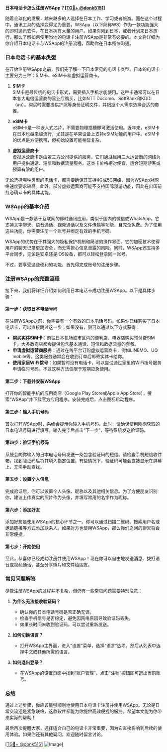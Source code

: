 **日本电话卡怎么注册WSApp？[[TG💪+ @donk5151](https://t.me/s/donk5151)]**

随着全球化的发展，越来越多的人选择在日本工作、学习或者旅游。而在这个过程中，通讯工具的选择变得尤为重要。WSApp（以下简称WS）作为一款功能强大的即时通讯软件，在日本拥有大量的用户。如果你刚到日本，或者计划来日本旅行，那么了解如何使用当地的电话卡注册WSApp是非常有必要的。本文将详细为你介绍日本电话卡与WSApp的注册流程，帮助你在日本畅快沟通。

### 日本电话卡的基本类型

在开始注册WSApp之前，我们先了解一下日本常见的电话卡类型。日本的电话卡主要分为三种：SIM卡、eSIM卡和虚拟运营商卡。

1. **SIM卡**  
   SIM卡是最传统的电话卡形式，需要插入手机才能使用。这种卡通常可以在日本各大电信运营商的营业厅购买，比如NTT Docomo、SoftBank和KDDI（au）。购买时需要提供护照等身份证明文件，并根据个人需求选择合适的套餐。

2. **eSIM卡**  
   eSIM卡是一种嵌入式芯片，不需要物理插槽即可激活使用。近年来，eSIM卡在日本也越来越流行，尤其是在苹果设备上支持eSIM功能的用户中。eSIM卡的优点是方便携带，但初始设置可能稍显复杂。

3. **虚拟运营商卡**  
   虚拟运营商卡是由第三方公司提供的服务，它们通过租用三大运营商的网络为用户提供通话、短信和数据流量服务。这类卡价格相对便宜，适合短期游客或预算有限的用户。

无论选择哪种类型的电话卡，都需要确保其支持4G或5G网络，因为WSApp对网络速度要求较高。此外，部分虚拟运营商可能不支持国际漫游功能，因此在出国前务必确认卡的具体功能。

### WSApp的基本介绍

WSApp是一款基于互联网的即时通讯应用，类似于国内的微信或WhatsApp。它支持文字聊天、语音通话、视频通话以及文件传输等功能，且完全免费。为了使用这些功能，你需要注册一个账号并绑定有效的手机号码。

WSApp的优势在于其强大的隐私保护机制和简洁的操作界面。它的加密技术使得用户的聊天记录更加安全，而无需担心信息泄露的风险。同时，WSApp还支持多平台同步，无论是安卓还是iOS设备，都可以轻松登录同一账号。

不过，要享受这些便利的功能，首先得完成账号的注册步骤。

### 注册WSApp的完整流程

接下来，我们将详细介绍如何利用日本电话卡成功注册WSApp。以下是具体步骤：

#### 第一步：获取日本电话号码

在注册WSApp之前，你需要有一个有效的日本电话号码。如果你已经购买了日本电话卡，可以直接跳过这一步；如果没有，则可以通过以下方式获得：

- **购买实体SIM卡**：前往日本机场或市区内的便利店、电器店购买预付费SIM卡。大多数商店都会提供包含基本通话、短信和数据流量的套餐。
- **申请虚拟运营商服务**：通过在线平台订购虚拟运营商卡，例如LINEMO、UQ mobile等。这类服务通常会在收到订单后邮寄实体卡给你。
- **使用家庭WiFi拨号**：如果暂时没有电话卡，可以尝试通过家里的WiFi拨号服务申请临时号码。不过这种方法仅限于短期应急使用。

#### 第二步：下载并安装WSApp

打开你的智能手机的应用商店（Google Play Store或Apple App Store），搜索“WSApp”并下载官方应用程序。安装完成后，点击图标启动程序。

#### 第三步：输入手机号码

首次打开WSApp时，系统会提示你输入手机号码。此时，请确保使用刚刚获取的日本电话号码进行填写。输入完毕后点击“下一步”，等待系统发送验证码。

#### 第四步：验证手机号码

系统会向你输入的日本电话号码发送一条包含验证码的短信。请检查手机短信收件箱，找到验证码后将其填入指定位置。有些情况下，验证码可能会直接显示在屏幕上，无需手动查找。

#### 第五步：设置个人信息

完成验证后，你可以设置个人头像、昵称以及其他相关信息。为了方便朋友识别你，建议上传真实的照片作为头像，并填写常用的名字作为昵称。

#### 第六步：添加好友

添加好友是使用WSApp的核心环节之一。你可以通过扫描二维码、搜索用户名或邀请链接等方式添加联系人。如果对方也使用WSApp，那么你们之间的聊天将会非常便捷。

#### 第七步：开始使用

至此，恭喜你已经成功注册并使用WSApp！现在你可以自由地发送消息、拨打语音或视频通话，甚至分享照片和文件给朋友。

### 常见问题解答

尽管注册WSApp的过程并不复杂，但仍有一些常见问题需要特别注意：

1. **为什么无法接收验证码？**
   - 确认你的日本电话号码是否正确无误。
   - 检查手机信号是否稳定，避免因网络原因导致验证码丢失。
   - 如果长时间未收到验证码，可以尝试重新发送。

2. **如何切换语言？**
   - 打开WSApp主界面，进入“设置”菜单，选择“语言”选项，然后从列表中选择中文或其他所需的语言。

3. **如何退出登录？**
   - 在WSApp的设置页面中找到“账户管理”，点击“注销”按钮即可退出当前账号。

### 总结

通过上述步骤，你应该能够顺利地使用日本电话卡注册并使用WSApp。无论是日常交流还是紧急联络，这款软件都能为你提供高效便捷的服务。希望本文能为你带来实际的帮助！

最后再次提醒大家，选择适合自己的电话卡非常重要，因为它直接影响到后续的使用体验。如果你还有其他疑问，欢迎随时留言讨论。

[[TG💪+ @donk5151](https://t.me/s/donk5151) ![Image](https://i.postimg.cc/rwNCRYN7/Snipaste-2025-04-30-17-27-05.png)]